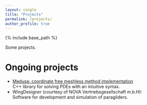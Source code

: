 ```yaml
---
layout: single
title: "Projects"
permalink: /projects/
author_profile: true
---
```


{% include base_path %}

Some projects.


# Ongoing projects

- [Medusa: coordinate free meshless method implementation](http://e6.ijs.si/medusa/)
    <br>C++ library for solving PDEs with an intuitive syntax.
- WingDesigner (courtesy of NOVA Vertriebsgesellschaft m.b.H):
    <br>Software for development and simulation of paragliders.
